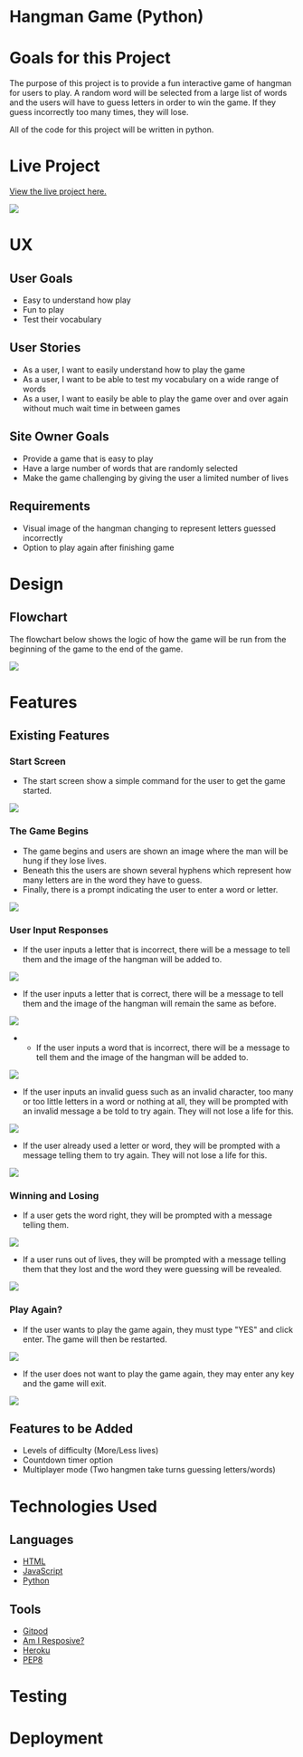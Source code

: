# Hangman Game (Python)

# Goals for this Project

The purpose of this project is to provide a fun interactive game of hangman for users to play. A random word will be selected from a large list of words and the users will have to guess letters in order to win the game. If they guess incorrectly too many times, they will lose.

All of the code for this project will be written in python.

# Live Project
[View the live project here.](https://hangman-python-app.herokuapp.com/)

<img src="/docs/am-i-responsive.png">

# UX

## User Goals
* Easy to understand how play
* Fun to play
* Test their vocabulary

## User Stories
* As a user, I want to easily understand how to play the game
* As a user, I want to be able to test my vocabulary on a wide range of words
* As a user, I want to easily be able to play the game over and over again without much wait time in between games

## Site Owner Goals
* Provide a game that is easy to play
* Have a large number of words that are randomly selected
* Make the game challenging by giving the user a limited number of lives

## Requirements
* Visual image of the hangman changing to represent letters guessed incorrectly
* Option to play again after finishing game

# Design

## Flowchart
The flowchart below shows the logic of how the game will be run from the beginning of the game to the end of the game.

<img src="/docs/flowchart.png">

# Features

## Existing Features

### Start Screen
* The start screen show a simple command for the user to get the game started.

<img src="/docs/start.png">

### The Game Begins
* The game begins and users are shown an image where the man will be hung if they lose lives.
* Beneath this the users are shown several hyphens which represent how many letters are in the word they have to guess.
* Finally, there is a prompt indicating the user to enter a word or letter.

<img src="/docs/user-enter.png">

### User Input Responses
* If the user inputs a letter that is incorrect, there will be a message to tell them and the image of the hangman will be added to.

<img src="/docs/letter-not-in-word.png">

* If the user inputs a letter that is correct, there will be a message to tell them and the image of the hangman will remain the same as before.

<img src="/docs/letter-is-in-word.png">

* * If the user inputs a word that is incorrect, there will be a message to tell them and the image of the hangman will be added to.

<img src="/docs/word-wrong.png">

* If the user inputs an invalid guess such as an invalid character, too many or too little letters in a word or nothing at all, they will be prompted with an invalid message a be told to try again. They will not lose a life for this.

<img src="/docs/input-invalid.png">

* If the user already used a letter or word, they will be prompted with a message telling them to try again. They will not lose a life for this.

<img src="/docs/already-used-letter.png">

### Winning and Losing

* If a user gets the word right, they will be prompted with a message telling them.

<img src="/docs/you-win.png">

* If a user runs out of lives, they will be prompted with a message telling them that they lost and the word they were guessing will be revealed.

<img src="/docs/you-lose.png">

### Play Again?

* If the user wants to play the game again, they must type "YES" and click enter. The game will then be restarted.

<img src="/docs/play-again-yes.png">

* If the user does not want to play the game again, they may enter any key and the game will exit.

<img src="/docs/play-again-exit.png">

## Features to be Added
* Levels of difficulty (More/Less lives)
* Countdown timer option
* Multiplayer mode (Two hangmen take turns guessing letters/words)

# Technologies Used

## Languages
* [HTML](https://en.wikipedia.org/wiki/HTML5 "HTML")
* [JavaScript](https://en.wikipedia.org/wiki/JavaScript "JS")
* [Python](https://en.wikipedia.org/wiki/Python_(programming_language) "Python")

## Tools
* [Gitpod](https://www.gitpod.io/ "Gitpod")
* [Am I Resposive?](https://ui.dev/amiresponsive "Am I Resposive?")
* [Heroku](https://www.heroku.com/ "Heroku")
* [PEP8](http://pep8online.com/ "PEP8")

# Testing

# Deployment